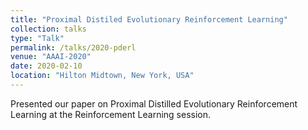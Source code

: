 ```yaml
---
title: "Proximal Distiled Evolutionary Reinforcement Learning"
collection: talks
type: "Talk"
permalink: /talks/2020-pderl
venue: "AAAI-2020"
date: 2020-02-10
location: "Hilton Midtown, New York, USA"
---
```


Presented our paper on Proximal Distilled Evolutionary Reinforcement Learning at the Reinforcement Learning session. 
